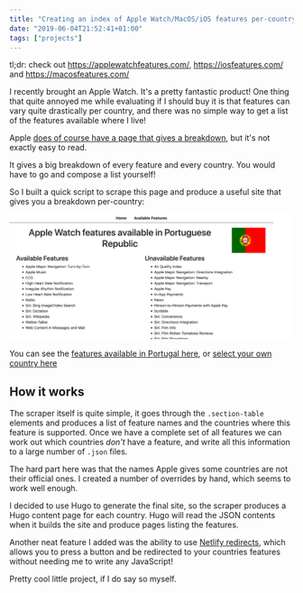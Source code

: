 ```yaml
---
title: "Creating an index of Apple Watch/MacOS/iOS features per-country"
date: "2019-06-04T21:52:41+01:00"
tags: ["projects"]
---
```


tl;dr: check out https://applewatchfeatures.com/, https://iosfeatures.com/ and https://macosfeatures.com/

I recently brought an Apple Watch. It's a pretty fantastic product! One thing that quite 
annoyed me while evaluating if I should buy it is that features can vary quite drastically per country, 
and there was no simple way to get a list of the features available where I live!

Apple [does of course have a page that gives a breakdown](https://www.apple.com/watchos/feature-availability/), but it's not exactly easy to read.

It gives a big breakdown of every feature and every country. You would have to go and compose a list yourself!

So I built a quick script to scrape this page and produce a useful site that gives you a breakdown per-country:

![](./screenshot.png)

You can see the [features available in Portugal here](https://applewatchfeatures.com/features/pt/), or 
[select your own country here](https://applewatchfeatures.com/)

## How it works

The scraper itself is quite simple, it goes through the `.section-table` elements and produces a list of feature names
and the countries where this feature is supported. Once we have a complete set of all features we can work out which 
countries *don't* have a feature, and write all this information to a large number of `.json` files.

The hard part here was that the names Apple gives some countries are not their official ones. I created a number of 
overrides by hand, which seems to work well enough.

I decided to use Hugo to generate the final site, so the scraper produces a Hugo content page for each 
country. Hugo will read the JSON contents when it builds the site and produce pages listing the features.

Another neat feature I added was the ability to use [Netlify redirects](https://www.netlify.com/docs/redirects/), which 
allows you to press a button and be redirected to your countries features without needing me to write any JavaScript!

Pretty cool little project, if I do say so myself.
